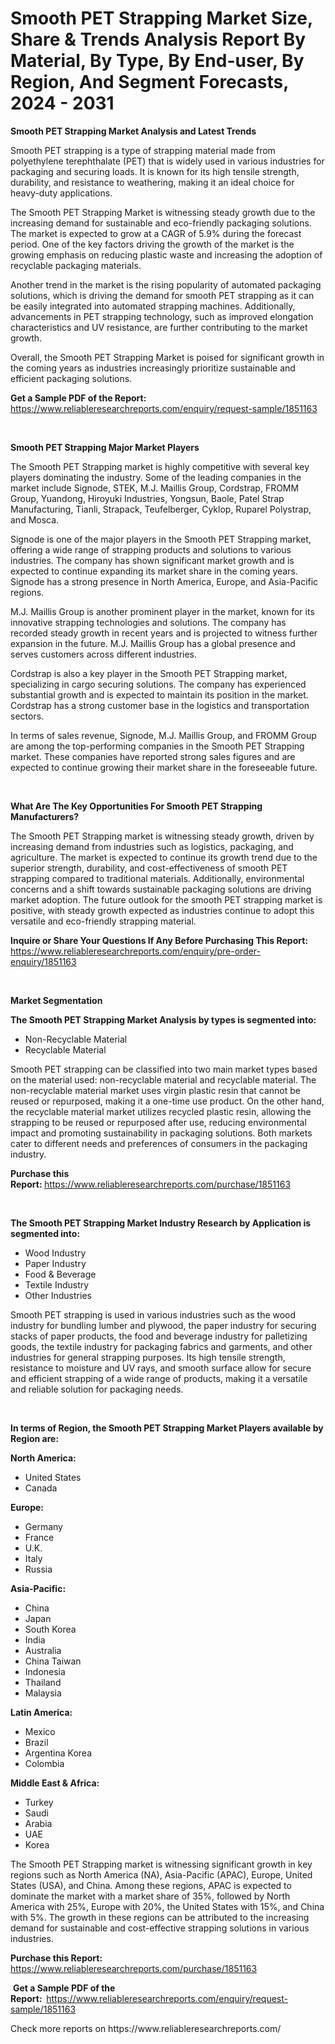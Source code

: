 <p><h1>Smooth PET Strapping Market Size, Share & Trends Analysis Report By Material, By Type, By End-user, By Region, And Segment Forecasts, 2024 - 2031</h1></p><p><strong>Smooth PET Strapping Market Analysis and Latest Trends</strong></p>
<p><p>Smooth PET strapping is a type of strapping material made from polyethylene terephthalate (PET) that is widely used in various industries for packaging and securing loads. It is known for its high tensile strength, durability, and resistance to weathering, making it an ideal choice for heavy-duty applications.</p><p>The Smooth PET Strapping Market is witnessing steady growth due to the increasing demand for sustainable and eco-friendly packaging solutions. The market is expected to grow at a CAGR of 5.9% during the forecast period. One of the key factors driving the growth of the market is the growing emphasis on reducing plastic waste and increasing the adoption of recyclable packaging materials.</p><p>Another trend in the market is the rising popularity of automated packaging solutions, which is driving the demand for smooth PET strapping as it can be easily integrated into automated strapping machines. Additionally, advancements in PET strapping technology, such as improved elongation characteristics and UV resistance, are further contributing to the market growth.</p><p>Overall, the Smooth PET Strapping Market is poised for significant growth in the coming years as industries increasingly prioritize sustainable and efficient packaging solutions.</p></p>
<p><strong>Get a Sample PDF of the Report:&nbsp;</strong> <a href="https://www.reliableresearchreports.com/enquiry/request-sample/1851163">https://www.reliableresearchreports.com/enquiry/request-sample/1851163</a></p>
<p>&nbsp;</p>
<p><strong>Smooth PET Strapping Major Market Players</strong></p>
<p><p>The Smooth PET Strapping market is highly competitive with several key players dominating the industry. Some of the leading companies in the market include Signode, STEK, M.J. Maillis Group, Cordstrap, FROMM Group, Yuandong, Hiroyuki Industries, Yongsun, Baole, Patel Strap Manufacturing, Tianli, Strapack, Teufelberger, Cyklop, Ruparel Polystrap, and Mosca.</p><p>Signode is one of the major players in the Smooth PET Strapping market, offering a wide range of strapping products and solutions to various industries. The company has shown significant market growth and is expected to continue expanding its market share in the coming years. Signode has a strong presence in North America, Europe, and Asia-Pacific regions.</p><p>M.J. Maillis Group is another prominent player in the market, known for its innovative strapping technologies and solutions. The company has recorded steady growth in recent years and is projected to witness further expansion in the future. M.J. Maillis Group has a global presence and serves customers across different industries.</p><p>Cordstrap is also a key player in the Smooth PET Strapping market, specializing in cargo securing solutions. The company has experienced substantial growth and is expected to maintain its position in the market. Cordstrap has a strong customer base in the logistics and transportation sectors.</p><p>In terms of sales revenue, Signode, M.J. Maillis Group, and FROMM Group are among the top-performing companies in the Smooth PET Strapping market. These companies have reported strong sales figures and are expected to continue growing their market share in the foreseeable future.</p></p>
<p>&nbsp;</p>
<p><strong>What Are The Key Opportunities For Smooth PET Strapping Manufacturers?</strong></p>
<p><p>The Smooth PET Strapping market is witnessing steady growth, driven by increasing demand from industries such as logistics, packaging, and agriculture. The market is expected to continue its growth trend due to the superior strength, durability, and cost-effectiveness of smooth PET strapping compared to traditional materials. Additionally, environmental concerns and a shift towards sustainable packaging solutions are driving market adoption. The future outlook for the smooth PET strapping market is positive, with steady growth expected as industries continue to adopt this versatile and eco-friendly strapping material.</p></p>
<p><strong>Inquire or Share Your Questions If Any Before Purchasing This Report:</strong> <a href="https://www.reliableresearchreports.com/enquiry/pre-order-enquiry/1851163">https://www.reliableresearchreports.com/enquiry/pre-order-enquiry/1851163</a></p>
<p>&nbsp;</p>
<p><strong>Market Segmentation</strong></p>
<p><strong>The Smooth PET Strapping Market Analysis by types is segmented into:</strong></p>
<p><ul><li>Non-Recyclable Material</li><li>Recyclable Material</li></ul></p>
<p><p>Smooth PET strapping can be classified into two main market types based on the material used: non-recyclable material and recyclable material. The non-recyclable material market uses virgin plastic resin that cannot be reused or repurposed, making it a one-time use product. On the other hand, the recyclable material market utilizes recycled plastic resin, allowing the strapping to be reused or repurposed after use, reducing environmental impact and promoting sustainability in packaging solutions. Both markets cater to different needs and preferences of consumers in the packaging industry.</p></p>
<p><strong>Purchase this Report:&nbsp;</strong><a href="https://www.reliableresearchreports.com/purchase/1851163">https://www.reliableresearchreports.com/purchase/1851163</a></p>
<p>&nbsp;</p>
<p><strong>The Smooth PET Strapping Market Industry Research by Application is segmented into:</strong></p>
<p><ul><li>Wood Industry</li><li>Paper Industry</li><li>Food & Beverage</li><li>Textile Industry</li><li>Other Industries</li></ul></p>
<p><p>Smooth PET strapping is used in various industries such as the wood industry for bundling lumber and plywood, the paper industry for securing stacks of paper products, the food and beverage industry for palletizing goods, the textile industry for packaging fabrics and garments, and other industries for general strapping purposes. Its high tensile strength, resistance to moisture and UV rays, and smooth surface allow for secure and efficient strapping of a wide range of products, making it a versatile and reliable solution for packaging needs.</p></p>
<p>&nbsp;</p>
<p><strong>In terms of Region, the Smooth PET Strapping Market Players available by Region are:</strong></p>
<p>
    <p> <strong> North America: </strong>
        <ul>
            <li>United States</li>
            <li>Canada</li>
        </ul>
        </p> 
    <p> <strong> Europe: </strong>
        <ul>
            <li>Germany</li>
            <li>France</li>
            <li>U.K.</li>
            <li>Italy</li>
            <li>Russia</li>
        </ul>
        </p> 
    <p> <strong> Asia-Pacific: </strong>
        <ul>
            <li>China</li>
            <li>Japan</li>
            <li>South Korea</li>
            <li>India</li>
            <li>Australia</li>
            <li>China Taiwan</li>
            <li>Indonesia</li>
            <li>Thailand</li>
            <li>Malaysia</li>
        </ul>
        </p> 
    <p> <strong> Latin America: </strong>
        <ul>
            <li>Mexico</li>
            <li>Brazil</li>
            <li>Argentina Korea</li>
            <li>Colombia</li>
        </ul>
        </p> 
    <p> <strong> Middle East & Africa: </strong>
        <ul>
            <li>Turkey</li>
            <li>Saudi</li>
            <li>Arabia</li>
            <li>UAE</li>
            <li>Korea</li>
        </ul>
    </p>
    </p>
<p><p>The Smooth PET Strapping market is witnessing significant growth in key regions such as North America (NA), Asia-Pacific (APAC), Europe, United States (USA), and China. Among these regions, APAC is expected to dominate the market with a market share of 35%, followed by North America with 25%, Europe with 20%, the United States with 15%, and China with 5%. The growth in these regions can be attributed to the increasing demand for sustainable and cost-effective strapping solutions in various industries.</p></p>
<p><strong>Purchase this Report: </strong><a href="https://www.reliableresearchreports.com/purchase/1851163">https://www.reliableresearchreports.com/purchase/1851163</a></p>
<p>&nbsp;<strong>Get a Sample PDF of the Report:&nbsp;&nbsp;</strong><a href="https://www.reliableresearchreports.com/enquiry/request-sample/1851163">https://www.reliableresearchreports.com/enquiry/request-sample/1851163</a></p>
<p><strong></strong></p>
<p>Check more reports on https://www.reliableresearchreports.com/</p>